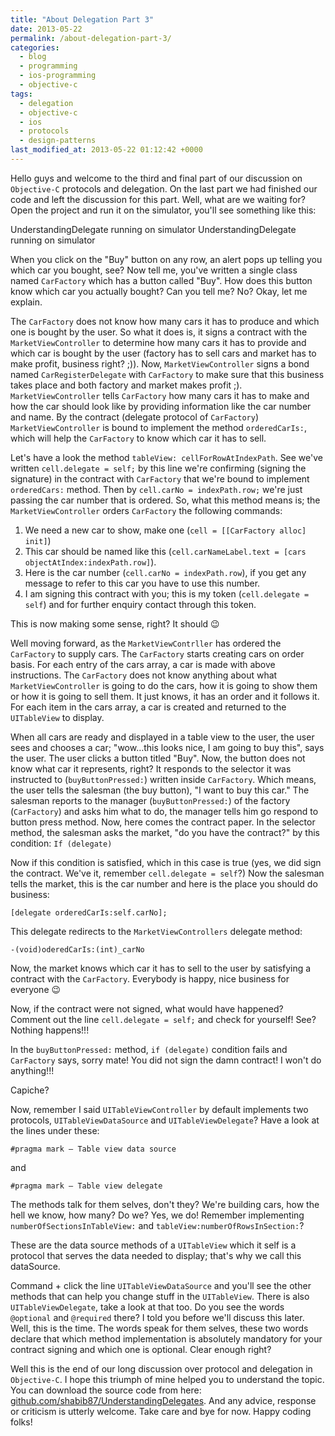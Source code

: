 ```yaml
---
title: "About Delegation Part 3"
date: 2013-05-22
permalink: /about-delegation-part-3/
categories:
  - blog
  - programming
  - ios-programming
  - objective-c
tags:
  - delegation
  - objective-c
  - ios
  - protocols
  - design-patterns
last_modified_at: 2013-05-22 01:12:42 +0000
---
```


Hello guys and welcome to the third and final part of our discussion on `Objective-C` protocols and delegation. On the last part we had finished our code and left the discussion for this part. Well, what are we waiting for? Open the project and run  it  on the simulator, you'll see something like this:

<MISSING>UnderstandingDelegate running on simulator</MISSING>
<MISSING>UnderstandingDelegate running on simulator</MISSING>

When you click on the "Buy" button on any row, an alert pops up telling you which car you bought, see? Now tell me, you've written a single class named `CarFactory` which has a button called "Buy". How does this button know which car you actually bought? Can you tell me? No? Okay, let me explain.

The `CarFactory` does not know how many cars it has to produce and which one is bought by the user. So what it does is, it signs a contract with the `MarketViewController` to determine how many cars it has to provide and which car is bought by the user (factory has to sell cars and market has to make profit, business right? ;)). Now, `MarketViewController` signs a bond named `CarRegisterDelegate` with `CarFactory` to make sure that this business takes place and both factory and market makes profit ;). `MarketViewController` tells `CarFactory` how many cars it has to make and how the car should look like by providing information like the car number and name. By the contract (delegate protocol of `CarFactory`) `MarketViewController` is bound to implement the method `orderedCarIs:`, which will help the `CarFactory` to know which car it has to sell.

Let's have a look the method `tableView: cellForRowAtIndexPath`. See we've written `cell.delegate = self;` by this line we're confirming (signing the signature) in the contract with `CarFactory` that we're bound to implement `orderedCars:` method. Then by `cell.carNo = indexPath.row;` we're just passing the car number that is ordered. So, what this method means is; the `MarketViewController` orders `CarFactory` the following commands:

1. We need a new car to show, make one (`cell = [[CarFactory alloc] init]`)
2. This car should be named like this (`cell.carNameLabel.text = [cars objectAtIndex:indexPath.row]`).
3. Here is the car number (`cell.carNo = indexPath.row`), if you get any message to refer to this car you have to use this number.
4. I am signing this contract with you; this is my token (`cell.delegate = self`) and for further enquiry contact through this token.

This is now making some sense, right? It should 😉

Well moving forward, as the `MarketViewContrller` has ordered the `CarFactory` to supply cars. The `CarFactory` starts creating cars on order basis. For each entry of the cars array, a car is made with above instructions. The `CarFactory` does not know anything about what `MarketViewController` is going to do the cars, how it is going to show them or how it is going to sell them. It just knows, it has an order and it follows it. For each item in the cars array, a car is created and returned to the `UITableView` to display.

When all cars are ready and displayed in a table view to the user, the user sees and chooses a car; "wow…this looks nice, I am going to buy this", says the user. The user clicks a button titled "Buy". Now, the button does not know what car it represents, right? It responds to the selector it was instructed to (`buyButtonPressed:`) written inside `CarFactory`. Which means, the user tells the salesman (the buy button), "I want to buy this car." The salesman reports to the manager (`buyButtonPressed:`) of the factory (`CarFactory`) and asks him what to do, the manager tells him go respond to button press method. Now, here comes the contract paper. In the selector method, the salesman asks the market, "do you have the contract?" by this condition: `If (delegate)`

Now if this condition is satisfied, which in this case is true (yes, we did sign the contract. We've it, remember `cell.delegate = self`?) Now the salesman tells the market, this is the car number and here is the place you should do business:

```objc
[delegate orderedCarIs:self.carNo];
```

This delegate redirects to the `MarketViewControllers` delegate method:

```objc
-(void)oderedCarIs:(int)_carNo
```

Now, the market knows which car it has to sell to the user by satisfying a contract with the `CarFactory`. Everybody is happy, nice business for everyone 😉

Now, if the contract were not signed, what would have happened? Comment out the line `cell.delegate = self;` and check for yourself! See? Nothing happens!!!

In the `buyButtonPressed:` method, `if (delegate)` condition fails and `CarFactory` says, sorry mate! You did not sign the damn contract! I won't do anything!!!

Capiche?

Now, remember I said `UITableViewController` by default implements two protocols, `UITableViewDataSource` and `UITableViewDelegate`? Have a look at the lines under these:

```objc
#pragma mark – Table view data source
```

and

```objc
#pragma mark – Table view delegate
```

The methods talk for them selves, don't they? We're building cars, how the hell we know, how many? Do we? Yes, we do! Remember implementing `numberOfSectionsInTableView:` and `tableView:numberOfRowsInSection:`?

These are the data source methods of a `UITableView` which it self is a protocol that serves the data needed to display; that's why we call this dataSource.

Command + click the line `UITableViewDataSource` and you'll see the other methods that can help you change stuff in the `UITableView`. There is also `UITableViewDelegate`, take a look at that too. Do you see the words `@optional` and `@required` there? I told you before we'll discuss this later. Well, this is the time. The words speak for them selves, these two words declare that which method implementation is absolutely mandatory for your contract signing and which one is optional. Clear enough right?

Well this is the end of our long discussion over protocol and delegation in `Objective-C`. I hope this triumph of mine helped you to understand the topic. You can download the source code from here: [github.com/shabib87/UnderstandingDelegates](https://github.com/shabib87/UnderstandingDelegates). And any advice, response or criticism is utterly welcome. Take care and bye for now. Happy coding folks!